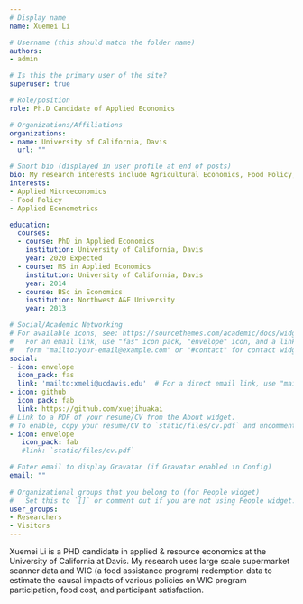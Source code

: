 ```yaml
---
# Display name
name: Xuemei Li

# Username (this should match the folder name)
authors:
- admin

# Is this the primary user of the site?
superuser: true

# Role/position
role: Ph.D Candidate of Applied Economics

# Organizations/Affiliations
organizations:
- name: University of California, Davis
  url: ""

# Short bio (displayed in user profile at end of posts)
bio: My research interests include Agricultural Economics, Food Policy, and Applied Econometrics
interests:
- Applied Microeconomics
- Food Policy
- Applied Econometrics

education:
  courses:
  - course: PhD in Applied Economics
    institution: University of California, Davis
    year: 2020 Expected
  - course: MS in Applied Economics
    institution: University of California, Davis
    year: 2014
  - course: BSc in Economics
    institution: Northwest A&F University
    year: 2013

# Social/Academic Networking
# For available icons, see: https://sourcethemes.com/academic/docs/widgets/#icons
#   For an email link, use "fas" icon pack, "envelope" icon, and a link in the
#   form "mailto:your-email@example.com" or "#contact" for contact widget.
social:
- icon: envelope
  icon_pack: fas
  link: 'mailto:xmeli@ucdavis.edu'  # For a direct email link, use "mailto:test@example.org".
- icon: github
  icon_pack: fab
  link: https://github.com/xuejihuakai
# Link to a PDF of your resume/CV from the About widget.
# To enable, copy your resume/CV to `static/files/cv.pdf` and uncomment the lines below.  
- icon: envelope
   icon_pack: fab
   #link: `static/files/cv.pdf`

# Enter email to display Gravatar (if Gravatar enabled in Config)
email: ""
  
# Organizational groups that you belong to (for People widget)
#   Set this to `[]` or comment out if you are not using People widget.  
user_groups:
- Researchers
- Visitors
---
```


Xuemei Li is a PHD candidate in applied & resource economics at the University of California at Davis. My research uses large scale supermarket scanner data and WIC (a food assistance program) redemption data to estimate the causal impacts of various policies on WIC program participation, food cost, and participant satisfaction.
